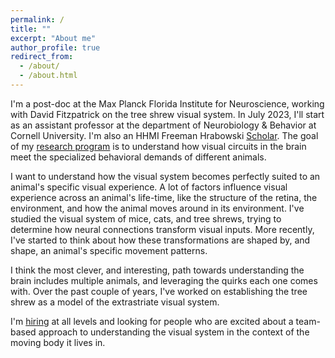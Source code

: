 ```yaml
---
permalink: /
title: ""
excerpt: "About me"
author_profile: true
redirect_from: 
  - /about/
  - /about.html
---
```

I'm a post-doc at the Max Planck Florida Institute for Neuroscience, working with David Fitzpatrick on the tree shrew visual system. In July 2023, I'll start as an assistant professor at the department of Neurobiology & Behavior at Cornell University. I'm also an HHMI Freeman Hrabowski [Scholar](https://www.hhmi.org/news/hhmi-names-31-inaugural-freeman-hrabowski-scholars#sarvestani). The goal of my [research program](https://Sarvestanilab.com) is to understand how visual circuits in the brain meet the specialized behavioral demands of different animals. 

I want to understand how the visual system becomes perfectly suited to an animal's specific visual experience. A lot of factors influence visual experience across an animal's life-time, like the structure of the retina, the environment, and how the animal moves around in its environment. I've studied the visual system of mice, cats, and tree shrews, trying to determine how neural connections transform visual inputs. More recently, I've started to think about how these transformations are shaped by, and shape, an animal's specific movement patterns. 
 
I think the most clever, and interesting, path towards understanding the brain includes multiple animals, and leveraging the quirks each one comes with.  Over the past couple of years, I've worked on establishing the tree shrew as a model of the extrastriate visual system.

I'm [hiring](https://sarvestanilab.com/Positions.html) at all levels and looking for people who are excited about a team-based approach to understanding the visual system in the context of the moving body it lives in. 
